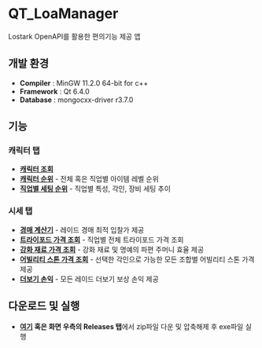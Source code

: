 # QT_LoaManager
Lostark OpenAPI를 활용한 편의기능 제공 앱
## 개발 환경
- **Compiler** : MinGW 11.2.0 64-bit for c++
- **Framework** : Qt 6.4.0
- **Database** : mongocxx-driver r3.7.0
## 기능
### 캐릭터 탭
- **[캐릭터 조회](https://github.com/Wseop/QT_LoaManager/tree/main/function/character_search)**
- **[캐릭터 순위](https://github.com/Wseop/QT_LoaManager/tree/main/function/character_ranking)** - 전체 혹은 직업별 아이템 레벨 순위
- **[직업별 세팅 순위](https://github.com/Wseop/QT_LoaManager/tree/main/function/setting_ranking)** - 직업별 특성, 각인, 장비 세팅 추이
### 시세 탭
- **[경매 계산기](https://github.com/Wseop/QT_LoaManager/tree/main/function/auction_calculator)** - 레이드 경매 최적 입찰가 제공
- **[트라이포드 가격 조회](https://github.com/Wseop/QT_LoaManager/tree/main/function/quotation/tripod)** - 직업별 전체 트라이포드 가격 조회
- **[강화 재료 가격 조회](https://github.com/Wseop/QT_LoaManager/tree/main/function/quotation/reforge)** - 강화 재료 및 명예의 파편 주머니 효율 제공
- **[어빌리티 스톤 가격 조회](https://github.com/Wseop/QT_LoaManager/tree/main/function/quotation/abilitystone)** - 선택한 각인으로 가능한 모든 조합별 어빌리티 스톤 가격 제공
- **[더보기 손익](https://github.com/Wseop/QT_LoaManager/tree/main/function/raid)** - 모든 레이드 더보기 보상 손익 제공
## 다운로드 및 실행
- **[여기](https://github.com/Wseop/QT_LoaManager/releases/tag/LoaManager_v0.2.0) 혹은 화면 우측의 Releases 탭**에서 zip파일 다운 및 압축해제 후 exe파일 실행
